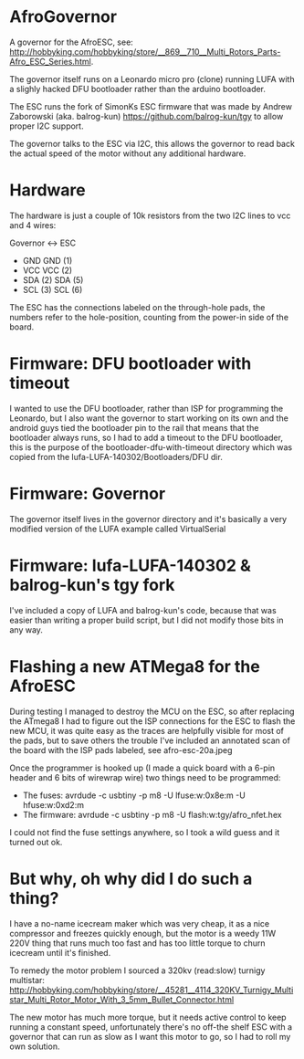 AfroGovernor
============

A governor for the AfroESC, see: http://hobbyking.com/hobbyking/store/__869__710__Multi_Rotors_Parts-Afro_ESC_Series.html.

The governor itself runs on a Leonardo micro pro (clone) running LUFA with a slighly hacked DFU bootloader
rather than the arduino bootloader.

The ESC runs the fork of SimonKs ESC firmware that was made by Andrew Zaborowski (aka. balrog-kun)
https://github.com/balrog-kun/tgy to allow proper I2C support.

The governor talks to the ESC via I2C, this allows the governor to read back the actual speed of the motor
without any additional hardware.


Hardware
========

The hardware is just a couple of 10k resistors from the two I2C lines to vcc and 4 wires:

Governor    <->  ESC

* GND              GND (1)
* VCC              VCC (2)
* SDA (2)          SDA (5)
* SCL (3)          SCL (6)

The ESC has the connections labeled on the through-hole pads, the numbers refer to the hole-position, counting
from the power-in side of the board.


Firmware: DFU bootloader with timeout
=====================================

I wanted to use the DFU bootloader, rather than ISP for programming the Leonardo, but I also want the
governor to start working on its own and the android guys tied the bootloader pin to the rail that means
that the bootloader always runs, so I had to add a timeout to the DFU bootloader, this is the purpose of
the bootloader-dfu-with-timeout directory which was copied from the lufa-LUFA-140302/Bootloaders/DFU dir.


Firmware: Governor
==================

The governor itself lives in the governor directory and it's basically a very modified version of the
LUFA example called VirtualSerial


Firmware: lufa-LUFA-140302 & balrog-kun's tgy fork
==================================================

I've included a copy of LUFA and balrog-kun's code, because that was easier than writing a proper build script,
but I did not modify those bits in any way.


Flashing a new ATMega8 for the AfroESC
======================================

During testing I managed to destroy the MCU on the ESC, so after replacing the ATmega8 I had to figure out
the ISP connections for the ESC to flash the new MCU, it was quite easy as the traces are helpfully visible
for most of the pads, but to save others the trouble I've included an annotated scan of the board with the ISP
pads labeled, see afro-esc-20a.jpeg

Once the programmer is hooked up (I made a quick board with a 6-pin header and 6 bits of wirewrap wire) two
things need to be programmed:

* The fuses:    avrdude -c usbtiny -p m8 -U lfuse:w:0x8e:m -U hfuse:w:0xd2:m
* The firmware: avrdude -c usbtiny -p m8 -U flash:w:tgy/afro_nfet.hex

I could not find the fuse settings anywhere, so I took a wild guess and it turned out ok.



But why, oh why did I do such a thing?
======================================

I have a no-name icecream maker which was very cheap, it as a nice compressor and freezes quickly enough, but
the motor is a weedy 11W 220V thing that runs much too fast and has too little torque to churn icecream until
it's finished.

To remedy the motor problem I sourced a 320kv (read:slow) turnigy multistar: 
http://hobbyking.com/hobbyking/store/__45281__4114_320KV_Turnigy_Multistar_Multi_Rotor_Motor_With_3_5mm_Bullet_Connector.html

The new motor has much more torque, but it needs active control to keep running a constant speed, unfortunately
there's no off-the shelf ESC with a governor that can run as slow as I want this motor to go, so I had to roll
my own solution.